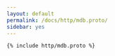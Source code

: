 ```yaml
---
layout: default
permalink: /docs/http/mdb.proto/
sidebar: yes
---
```


```proto
{% include http/mdb.proto %}
```
